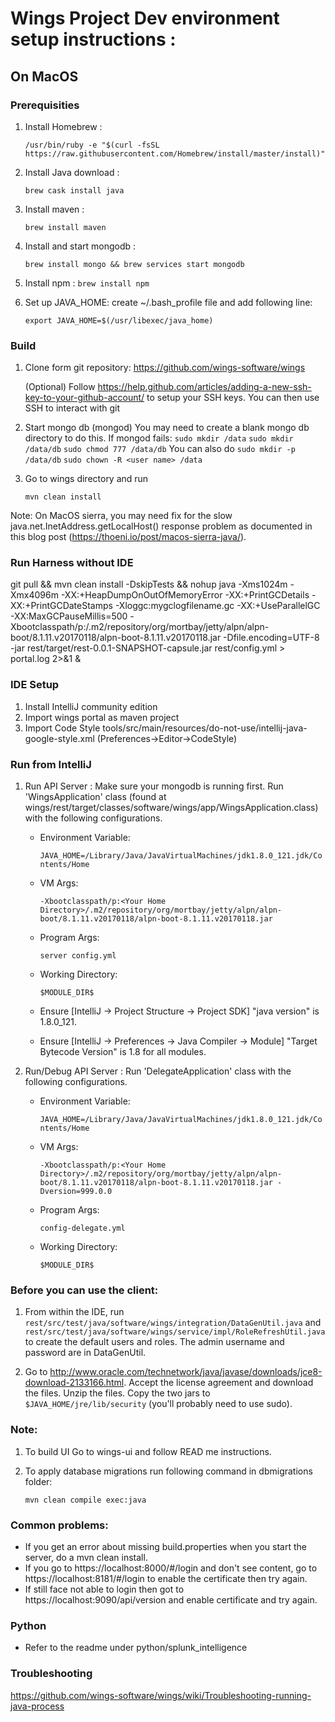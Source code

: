 # Wings Project Dev environment setup instructions :

## On MacOS

### Prerequisities

1. Install Homebrew :

    `/usr/bin/ruby -e "$(curl -fsSL https://raw.githubusercontent.com/Homebrew/install/master/install)"`
2. Install Java download :

    `brew cask install java`
3. Install maven :

    `brew install maven`
4. Install and start mongodb :

    `brew install mongo && brew services start mongodb`
5. Install npm :
    `brew install npm`

6. Set up JAVA_HOME: create ~/.bash_profile file and add following line:

   `export JAVA_HOME=$(/usr/libexec/java_home)`

### Build

1) Clone form git repository: https://github.com/wings-software/wings

   (Optional) Follow https://help.github.com/articles/adding-a-new-ssh-key-to-your-github-account/
   to setup your SSH keys. You can then use SSH to interact with git

2) Start mongo db (mongod)
   You may need to create a blank mongo db directory to do this. If mongod fails:
   `sudo mkdir /data`
   `sudo mkdir /data/db`
   `sudo chmod 777 /data/db`
   You can also do
   `sudo mkdir -p /data/db`
   `sudo chown -R <user name> /data`
3) Go to wings directory and run

    `mvn clean install`

Note: On MacOS sierra, you may need fix for the slow java.net.InetAddress.getLocalHost() response problem as documented in this blog post (https://thoeni.io/post/macos-sierra-java/).

### Run Harness without IDE

git pull && mvn clean install -DskipTests && nohup java -Xms1024m -Xmx4096m -XX:+HeapDumpOnOutOfMemoryError -XX:+PrintGCDetails -XX:+PrintGCDateStamps -Xloggc:mygclogfilename.gc -XX:+UseParallelGC -XX:MaxGCPauseMillis=500 -Xbootclasspath/p:<home-dir-path>/.m2/repository/org/mortbay/jetty/alpn/alpn-boot/8.1.11.v20170118/alpn-boot-8.1.11.v20170118.jar -Dfile.encoding=UTF-8 -jar rest/target/rest-0.0.1-SNAPSHOT-capsule.jar rest/config.yml > portal.log 2>&1 &

### IDE Setup

1) Install IntelliJ community edition
2) Import wings portal as maven project
3) Import Code Style tools/src/main/resources/do-not-use/intellij-java-google-style.xml (Preferences->Editor->CodeStyle)

### Run from IntelliJ
1) Run API Server : Make sure your mongodb is running first. Run 'WingsApplication' class (found at wings/rest/target/classes/software/wings/app/WingsApplication.class) with the following configurations.
    * Environment Variable:

        `JAVA_HOME=/Library/Java/JavaVirtualMachines/jdk1.8.0_121.jdk/Contents/Home`
    * VM Args:

        `-Xbootclasspath/p:<Your Home Directory>/.m2/repository/org/mortbay/jetty/alpn/alpn-boot/8.1.11.v20170118/alpn-boot-8.1.11.v20170118.jar`
    * Program Args:

        `server config.yml`
    * Working Directory:

        `$MODULE_DIR$`
    * Ensure [IntelliJ -> Project Structure -> Project SDK] "java version" is 1.8.0_121.
    * Ensure [IntelliJ -> Preferences -> Java Compiler -> Module] "Target Bytecode Version" is 1.8 for all modules.

2) Run/Debug API Server : Run 'DelegateApplication' class  with the following configurations.
    * Environment Variable:

        `JAVA_HOME=/Library/Java/JavaVirtualMachines/jdk1.8.0_121.jdk/Contents/Home`
    * VM Args:

        `-Xbootclasspath/p:<Your Home Directory>/.m2/repository/org/mortbay/jetty/alpn/alpn-boot/8.1.11.v20170118/alpn-boot-8.1.11.v20170118.jar -Dversion=999.0.0`
    * Program Args:

        `config-delegate.yml`
    * Working Directory:

        `$MODULE_DIR$`

### Before you can use the client:
1) From within the IDE, run `rest/src/test/java/software/wings/integration/DataGenUtil.java` and `rest/src/test/java/software/wings/service/impl/RoleRefreshUtil.java` to create the default users and roles. The admin username and password are in DataGenUtil.

2) Go to http://www.oracle.com/technetwork/java/javase/downloads/jce8-download-2133166.html. Accept the license agreement and download the files. Unzip the files. Copy the two jars to `$JAVA_HOME/jre/lib/security` (you'll probably need to use sudo).

### Note:
1) To build UI Go to wings-ui and follow READ me instructions.

2) To apply database migrations run following command in dbmigrations folder:

    ```mvn clean compile exec:java```

### Common problems:
* If you get an error about missing build.properties when you start the server, do a mvn clean install.
* If you go to https://localhost:8000/#/login and don't see content, go to https://localhost:8181/#/login to enable the certificate then try again.
* If still face not able to login then got to https://localhost:9090/api/version and enable certificate and try again.

### Python
* Refer to the readme under python/splunk_intelligence

### Troubleshooting
https://github.com/wings-software/wings/wiki/Troubleshooting-running-java-process
